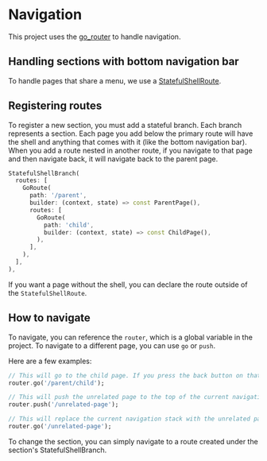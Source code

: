 # Navigation

This project uses the [go_router](https://pub.dev/packages/go_router) to handle navigation.

## Handling sections with bottom navigation bar

To handle pages that share a menu, we use a [StatefulShellRoute](https://pub.dev/documentation/go_router/latest/go_router/StatefulShellRoute-class.html).

## Registering routes

To register a new section, you must add a stateful branch.
Each branch represents a section. 
Each page you add below the primary route will have the shell and anything that comes with it (like the bottom navigation bar).
When you add a route nested in another route, if you navigate to that page and then navigate back, it will navigate back to the parent page.

```dart
StatefulShellBranch(
  routes: [
    GoRoute(
      path: '/parent',
      builder: (context, state) => const ParentPage(),
      routes: [
        GoRoute(
          path: 'child',
          builder: (context, state) => const ChildPage(),
        ),
      ],
    ),
  ],
),
```
If you want a page without the shell, you can declare the route outside of the `StatefulShellRoute`.

## How to navigate

To navigate, you can reference the `router`, which is a global variable in the project.
To navigate to a different page, you can use `go` or `push`.

Here are a few examples:

```dart
// This will go to the child page. If you press the back button on that page, you will be on the parent page.
router.go('/parent/child');

// This will push the unrelated page to the top of the current navigation stack.
router.push('/unrelated-page');

// This will replace the current navigation stack with the unrelated page.
router.go('/unrelated-page');
```

To change the section, you can simply navigate to a route created under the section's StatefulShellBranch.
